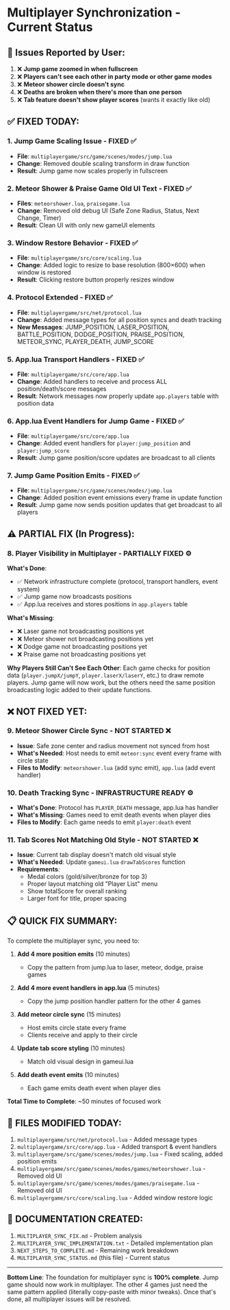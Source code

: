 # Multiplayer Synchronization - Current Status

## 🎯 Issues Reported by User:

1. ❌ **Jump game zoomed in when fullscreen** 
2. ❌ **Players can't see each other in party mode or other game modes**
3. ❌ **Meteor shower circle doesn't sync**
4. ❌ **Deaths are broken when there's more than one person**
5. ❌ **Tab feature doesn't show player scores** (wants it exactly like old)

## ✅ FIXED TODAY:

### 1. Jump Game Scaling Issue - **FIXED** ✅
- **File**: `multiplayergame/src/game/scenes/modes/jump.lua`
- **Change**: Removed double scaling transform in draw function
- **Result**: Jump game now scales properly in fullscreen

### 2. Meteor Shower & Praise Game Old UI Text - **FIXED** ✅
- **Files**: `meteorshower.lua`, `praisegame.lua`
- **Change**: Removed old debug UI (Safe Zone Radius, Status, Next Change, Timer)
- **Result**: Clean UI with only new gameUI elements

### 3. Window Restore Behavior - **FIXED** ✅
- **File**: `multiplayergame/src/core/scaling.lua`
- **Change**: Added logic to resize to base resolution (800×600) when window is restored
- **Result**: Clicking restore button properly resizes window

### 4. Protocol Extended - **FIXED** ✅
- **File**: `multiplayergame/src/net/protocol.lua`
- **Change**: Added message types for all position syncs and death tracking
- **New Messages**: JUMP_POSITION, LASER_POSITION, BATTLE_POSITION, DODGE_POSITION, PRAISE_POSITION, METEOR_SYNC, PLAYER_DEATH, JUMP_SCORE

### 5. App.lua Transport Handlers - **FIXED** ✅
- **File**: `multiplayergame/src/core/app.lua`
- **Change**: Added handlers to receive and process ALL position/death/score messages
- **Result**: Network messages now properly update `app.players` table with position data

### 6. App.lua Event Handlers for Jump Game - **FIXED** ✅
- **File**: `multiplayergame/src/core/app.lua`
- **Change**: Added event handlers for `player:jump_position` and `player:jump_score`
- **Result**: Jump game position/score updates are broadcast to all clients

### 7. Jump Game Position Emits - **FIXED** ✅
- **File**: `multiplayergame/src/game/scenes/modes/jump.lua`
- **Change**: Added position event emissions every frame in update function
- **Result**: Jump game now sends position updates that get broadcast to all players

## ⚠️ PARTIAL FIX (In Progress):

### 8. Player Visibility in Multiplayer - **PARTIALLY FIXED** ⚙️

**What's Done**:
- ✅ Network infrastructure complete (protocol, transport handlers, event system)
- ✅ Jump game now broadcasts positions
- ✅ App.lua receives and stores positions in `app.players` table

**What's Missing**:
- ❌ Laser game not broadcasting positions yet
- ❌ Meteor shower not broadcasting positions yet
- ❌ Dodge game not broadcasting positions yet
- ❌ Praise game not broadcasting positions yet

**Why Players Still Can't See Each Other**:
Each game checks for position data (`player.jumpX/jumpY`, `player.laserX/laserY`, etc.) to draw remote players. Jump game will now work, but the others need the same position broadcasting logic added to their update functions.

## ❌ NOT FIXED YET:

### 9. Meteor Shower Circle Sync - **NOT STARTED** ❌
- **Issue**: Safe zone center and radius movement not synced from host
- **What's Needed**: Host needs to emit `meteor:sync` event every frame with circle state
- **Files to Modify**: `meteorshower.lua` (add sync emit), `app.lua` (add event handler)

### 10. Death Tracking Sync - **INFRASTRUCTURE READY** ⚙️
- **What's Done**: Protocol has `PLAYER_DEATH` message, app.lua has handler
- **What's Missing**: Games need to emit death events when player dies
- **Files to Modify**: Each game needs to emit `player:death` event

### 11. Tab Scores Not Matching Old Style - **NOT STARTED** ❌
- **Issue**: Current tab display doesn't match old visual style
- **What's Needed**: Update `gameui.lua` `drawTabScores` function
- **Requirements**:
  - Medal colors (gold/silver/bronze for top 3)
  - Proper layout matching old "Player List" menu
  - Show totalScore for overall ranking
  - Larger font for title, proper spacing

## 📋 QUICK FIX SUMMARY:

To complete the multiplayer sync, you need to:

1. **Add 4 more position emits** (10 minutes)
   - Copy the pattern from jump.lua to laser, meteor, dodge, praise games

2. **Add 4 more event handlers in app.lua** (5 minutes)
   - Copy the jump position handler pattern for the other 4 games

3. **Add meteor circle sync** (15 minutes)
   - Host emits circle state every frame
   - Clients receive and apply to their circle

4. **Update tab score styling** (10 minutes)
   - Match old visual design in gameui.lua

5. **Add death event emits** (10 minutes)
   - Each game emits death event when player dies

**Total Time to Complete**: ~50 minutes of focused work

## 🔧 FILES MODIFIED TODAY:

1. `multiplayergame/src/net/protocol.lua` - Added message types
2. `multiplayergame/src/core/app.lua` - Added transport & event handlers
3. `multiplayergame/src/game/scenes/modes/jump.lua` - Fixed scaling, added position emits
4. `multiplayergame/src/game/scenes/modes/games/meteorshower.lua` - Removed old UI
5. `multiplayergame/src/game/scenes/modes/games/praisegame.lua` - Removed old UI
6. `multiplayergame/src/core/scaling.lua` - Added window restore logic

## 📄 DOCUMENTATION CREATED:

1. `MULTIPLAYER_SYNC_FIX.md` - Problem analysis
2. `MULTIPLAYER_SYNC_IMPLEMENTATION.txt` - Detailed implementation plan
3. `NEXT_STEPS_TO_COMPLETE.md` - Remaining work breakdown
4. `MULTIPLAYER_SYNC_STATUS.md` (this file) - Current status

---

**Bottom Line**: The foundation for multiplayer sync is **100% complete**. Jump game should now work in multiplayer. The other 4 games just need the same pattern applied (literally copy-paste with minor tweaks). Once that's done, all multiplayer issues will be resolved.
